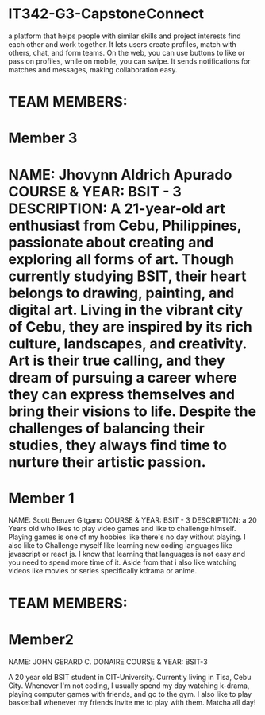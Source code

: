 # IT342-G3-CapstoneConnect
a platform that helps people with similar skills and project interests find each other and work together. It lets users create profiles, match with others, chat, and form teams. On the web, you can use buttons to like or pass on profiles, while on mobile, you can swipe. It sends notifications for matches and messages, making collaboration easy.


# TEAM MEMBERS:


# Member 3
NAME: Jhovynn Aldrich Apurado
COURSE & YEAR: BSIT - 3
DESCRIPTION: A 21-year-old art enthusiast from Cebu, Philippines, passionate about creating and exploring all forms of art. Though currently studying BSIT, their heart belongs to drawing, painting, and digital art. Living in the vibrant city of Cebu, they are inspired by its rich culture, landscapes, and creativity. Art is their true calling, and they dream of pursuing a career where they can express themselves and bring their visions to life. Despite the challenges of balancing their studies, they always find time to nurture their artistic passion.
=======
# Member 1
NAME: Scott Benzer Gitgano
COURSE & YEAR: BSIT - 3
DESCRIPTION: a 20 Years old who likes to play video games and like to challenge himself. Playing games is one of my hobbies like there's no day without playing. I also like to 
             Challenge myself like learning new coding languages like javascript or react js. I know that learning that languages is not easy and you need to spend more time of it. Aside from that i also like watching videos like movies or series specifically kdrama or anime.


# TEAM MEMBERS: 

# Member2
NAME: JOHN GERARD C. DONAIRE
COURSE & YEAR: BSIT-3 

A 20 year old BSIT student in CIT-University. Currently living in Tisa, Cebu City. Whenever I'm not coding, I usually spend my day watching k-drama, playing computer games with friends, and go to the gym. I also like to play basketball whenever my friends invite me to play with them. Matcha all day! 

